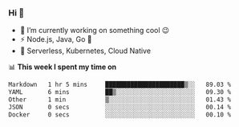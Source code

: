 ### Hi 👋

<!--
**nodejh/nodejh** is a ✨ _special_ ✨ repository because its `README.md` (this file) appears on your GitHub profile.

Here are some ideas to get you started:

- 🔭 I’m currently working on ...
- 🌱 I’m currently learning ...
- 👯 I’m looking to collaborate on ...
- 🤔 I’m looking for help with ...
- 💬 Ask me about ...
- 📫 How to reach me: ...
- 😄 Pronouns: ...
- ⚡ Fun fact: ...
-->

- 🔭 I’m currently working on something cool :wink:
- ⚡ Node.js, Java, Go :thought_balloon:
- 🤖 Serverless, Kubernetes, Cloud Native

📊 **This week I spent my time on**

<!--START_SECTION:waka-->

```txt
Markdown   1 hr 5 mins     ██████████████████████▒░░   89.03 %
YAML       6 mins          ██▒░░░░░░░░░░░░░░░░░░░░░░   09.30 %
Other      1 min           ▒░░░░░░░░░░░░░░░░░░░░░░░░   01.43 %
JSON       0 secs          ░░░░░░░░░░░░░░░░░░░░░░░░░   00.14 %
Docker     0 secs          ░░░░░░░░░░░░░░░░░░░░░░░░░   00.10 %
```

<!--END_SECTION:waka-->


<!--
:traffic_light: **Visitors**

![visitors](https://visitor-badge.glitch.me/badge?page_id=nodejh.nodejh)
-->
